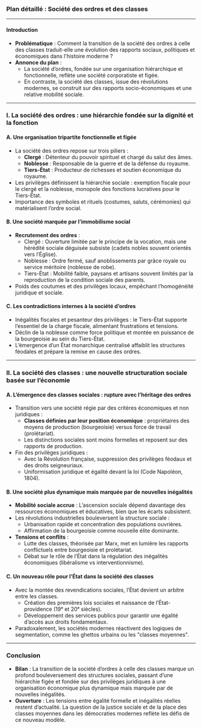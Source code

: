 ### Plan détaillé : Société des ordres et des classes

---

#### **Introduction**
- **Problématique** : Comment la transition de la société des ordres à celle des classes traduit-elle une évolution des rapports sociaux, politiques et économiques dans l'histoire moderne ?
- **Annonce du plan** : 
  - La société d’ordres, fondée sur une organisation hiérarchique et fonctionnelle, reflète une société corporatiste et figée.
  - En contraste, la société des classes, issue des révolutions modernes, se construit sur des rapports socio-économiques et une relative mobilité sociale.

---

### **I. La société des ordres : une hiérarchie fondée sur la dignité et la fonction**

#### **A. Une organisation tripartite fonctionnelle et figée**
- La société des ordres repose sur trois piliers : 
  - **Clergé** : Détenteur du pouvoir spirituel et chargé du salut des âmes.
  - **Noblesse** : Responsable de la guerre et de la défense du royaume.
  - **Tiers-État** : Producteur de richesses et soutien économique du royaume.
- Les privilèges définissent la hiérarchie sociale : exemption fiscale pour le clergé et la noblesse, monopole des fonctions lucratives pour le Tiers-État.
- Importance des symboles et rituels (costumes, saluts, cérémonies) qui matérialisent l’ordre social.

#### **B. Une société marquée par l’immobilisme social**
- **Recrutement des ordres** :
  - Clergé : Ouverture limitée par le principe de la vocation, mais une hérédité sociale déguisée subsiste (cadets nobles souvent orientés vers l’Église).
  - Noblesse : Ordre fermé, sauf anoblissements par grâce royale ou service méritoire (noblesse de robe).
  - Tiers-État : Mobilité faible, paysans et artisans souvent limités par la reproduction de la condition sociale des parents.
- Poids des coutumes et des privilèges locaux, empêchant l’homogénéité juridique et sociale.

#### **C. Les contradictions internes à la société d’ordres**
- Inégalités fiscales et pesanteur des privilèges : le Tiers-État supporte l’essentiel de la charge fiscale, alimentant frustrations et tensions.
- Déclin de la noblesse comme force politique et montée en puissance de la bourgeoisie au sein du Tiers-État.
- L’émergence d’un État monarchique centralisé affaiblit les structures féodales et prépare la remise en cause des ordres.

---

### **II. La société des classes : une nouvelle structuration sociale basée sur l’économie**

#### **A. L’émergence des classes sociales : rupture avec l’héritage des ordres**
- Transition vers une société régie par des critères économiques et non juridiques :
  - **Classes définies par leur position économique** : propriétaires des moyens de production (bourgeoisie) versus force de travail (prolétariat).
  - Les distinctions sociales sont moins formelles et reposent sur des rapports de production.
- Fin des privilèges juridiques :
  - Avec la Révolution française, suppression des privilèges féodaux et des droits seigneuriaux.
  - Uniformisation juridique et égalité devant la loi (Code Napoléon, 1804).

#### **B. Une société plus dynamique mais marquée par de nouvelles inégalités**
- **Mobilité sociale accrue** : L’ascension sociale dépend davantage des ressources économiques et éducatives, bien que les écarts subsistent.
- Les révolutions industrielles bouleversent la structure sociale :
  - Urbanisation rapide et concentration des populations ouvrières.
  - Affirmation de la bourgeoisie comme nouvelle élite dominante.
- **Tensions et conflits** :
  - Lutte des classes, théorisée par Marx, met en lumière les rapports conflictuels entre bourgeoisie et prolétariat.
  - Débat sur le rôle de l’État dans la régulation des inégalités économiques (libéralisme vs interventionnisme).

#### **C. Un nouveau rôle pour l’État dans la société des classes**
- Avec la montée des revendications sociales, l’État devient un arbitre entre les classes.
  - Création des premières lois sociales et naissance de l’État-providence (19ᵉ et 20ᵉ siècles).
  - Développement des services publics pour garantir une égalité d’accès aux droits fondamentaux.
- Paradoxalement, les sociétés modernes réactivent des logiques de segmentation, comme les ghettos urbains ou les "classes moyennes".

---

### **Conclusion**
- **Bilan** : La transition de la société d’ordres à celle des classes marque un profond bouleversement des structures sociales, passant d’une hiérarchie figée et fondée sur des privilèges juridiques à une organisation économique plus dynamique mais marquée par de nouvelles inégalités.
- **Ouverture** : Les tensions entre égalité formelle et inégalités réelles restent d’actualité. La question de la justice sociale et de la place des classes moyennes dans les démocraties modernes reflète les défis de ce nouveau modèle.